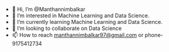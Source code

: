 - 👋 Hi, I’m @Manthannimbalkar
- 👀 I’m interested in Machine Learning and Data Science.
- 🌱 I’m currently learning Machine Learning and Data Science.
- 💞️ I’m looking to collaborate on Data Science
- 📫 How to reach manthannimbalkar97@gmail.com or phone- 9175412734

<!---
Manthannimbalkar/Manthannimbalkar is a ✨ special ✨ repository because its `README.md` (this file) appears on your GitHub profile.
You can click the Preview link to take a look at your changes.
--->

